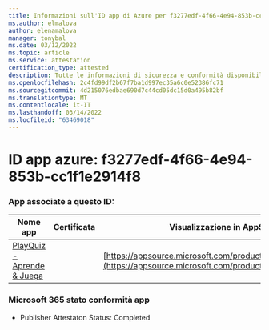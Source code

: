 ```yaml
---
title: Informazioni sull'ID app di Azure per f3277edf-4f66-4e94-853b-cc1f1e2914f8
ms.author: elmalova
author: elenamalova
manager: tonybal
ms.date: 03/12/2022
ms.topic: article
ms.service: attestation
certification_type: attested
description: Tutte le informazioni di sicurezza e conformità disponibili per f3277edf-4f66-4e94-853b-cc1f1e2914f8.
ms.openlocfilehash: 2c4fd99df2b67f7ba1d997ec35a6c0e52386fc71
ms.sourcegitcommit: 4d215076edbae690d7c44cd05dc15d0a495b82bf
ms.translationtype: MT
ms.contentlocale: it-IT
ms.lasthandoff: 03/14/2022
ms.locfileid: "63469018"
---
```

# <a name="azure-app-id-f3277edf-4f66-4e94-853b-cc1f1e2914f8"></a>ID app azure: f3277edf-4f66-4e94-853b-cc1f1e2914f8


### <a name="apps-associated-with-this-id"></a>App associate a questo ID:
| **Nome app** | **Certificata** | **Visualizzazione in AppSource** |
|--------------|---------------|-----------------------|
| [PlayQuiz - Aprende &amp; Juega](../forward/WA200002820) |  | [https://appsource.microsoft.com/product/office/WA200002820](https://appsource.microsoft.com/product/office/WA200002820) |

### <a name="microsoft-365-app-compliance-status"></a>Microsoft 365 stato conformità app
- Publisher Attestaton Status: Completed

